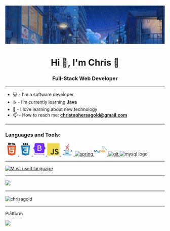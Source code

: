 ![banner with street view](img/street1.jpg)



<h1 align="center">Hi 👋, I'm Chris 🎸</h1>
<h3 align="center">Full-Stack Web Developer</h3>

---

- 💻 -  I'm a software developer
- ☕️ - I’m currently learning **Java**
- 📡 -  I love learning about new technology
- 📫 - How to reach me: **christophersagold@gmail.com**

[comment]: <> (<h3 align="left">Connect with me:</h3>)
<p align="left">

[comment]: <> (<a href="https://www.linkedin.com/in/chris-agold-a39482205/" target="blank"><img align="center" src="https://cdn.jsdelivr.net/npm/simple-icons@3.0.1/icons/linkedin.svg" alt="chris agold" height="30" width="40" /></a>)
</p>

---
<h3 align="left">Languages and Tools:</h3>

<p align="left"> 
<a href="https://www.w3.org/html/" target="_blank"> <img src="https://raw.githubusercontent.com/devicons/devicon/master/icons/html5/html5-original-wordmark.svg" alt="html5" width="40" height="40"/> </a><a href="https://www.w3schools.com/css/" target="_blank"> <img src="https://raw.githubusercontent.com/devicons/devicon/master/icons/css3/css3-original-wordmark.svg" alt="css3" width="40" height="40"/> </a><a href="https://getbootstrap.com" target="_blank"> <img src="https://raw.githubusercontent.com/devicons/devicon/master/icons/bootstrap/bootstrap-plain-wordmark.svg" alt="bootstrap" width="40" height="40"/></a><a href="https://developer.mozilla.org/en-US/docs/Web/JavaScript" target="_blank"> <img src="https://raw.githubusercontent.com/devicons/devicon/master/icons/javascript/javascript-original.svg" alt="javascript" width="40" height="40"/> </a><a href="https://www.java.com" target="_blank"> <img src="https://raw.githubusercontent.com/devicons/devicon/master/icons/java/java-original.svg" alt="java" width="40" height="40"/> </a><a href="https://spring.io/" target="_blank"> <img src="https://www.vectorlogo.zone/logos/springio/springio-icon.svg" alt="spring" width="40" height="40"/><a href="https://www.mysql.com/" target="_blank"> <img src="https://raw.githubusercontent.com/devicons/devicon/master/icons/mysql/mysql-original-wordmark.svg" alt="mysql" width="40" height="40"/> </a><a href="https://git-scm.com/" target="_blank"> <img src="https://www.vectorlogo.zone/logos/git-scm/git-scm-icon.svg" alt="git" width="40" height="40"/> </a></a><img src="https://img.shields.io/badge/jQuery-0769AD?style=for-the-badge&logo=jquery&logoColor=white" alt="mysql logo"></p>  

---

[comment]: <> (<p><img align="left" src="https://github-readme-stats.vercel.app/api/top-langs?username=chrisagold&theme=solarized-dark&show_icons=true&locale=en&layout=compact" alt="chrisagold" /></p>)



[comment]: <> (![Chris's github stats]&#40;https://github-readme-stats.vercel.app/api?username=chrisagold&show_icons=true&theme=solarized-dark&#41;  )

<a href="https://github.com/anuraghazra/github-readme-stats">
  <img width="425px" src="https://github-readme-stats.vercel.app/api/top-langs/?username=ChrisAgold&theme=solarized-dark&show_icons=true&locale=en&layout=compact" alt="Most used language">
 </a>

---

<a href="https://github.com/anuraghazra/convoychat">
  <img width="425px" src="https://github-readme-stats.vercel.app/api?username=ChrisAgold&theme=solarized-dark&show_icons=true&locale=en&layout=compact">
</a>

---
[comment]: <> (<p>&nbsp;<img align="center" src="https://github-readme-stats.vercel.app/api?username=chrisagold&show_icons=true&locale=en" alt="chrisagold" /></p>)


<p><img align="center" src="https://github-readme-streak-stats.herokuapp.com/?user=chrisagold&theme=solarized-dark&hide_border=true" alt="chrisagold" /></p>

---
Platform
<br>

<img src="https://img.shields.io/badge/Macbook Pro 2020-000?logo=apple&logoColor=fff&style=for-the-badge" />

